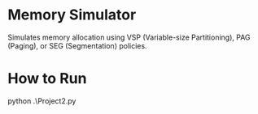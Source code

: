 # Memory Simulator

Simulates memory allocation using VSP (Variable-size Partitioning), PAG (Paging), or SEG (Segmentation) policies.

# How to Run

python .\Project2.py
